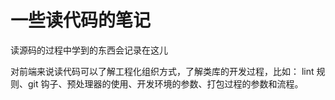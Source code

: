 # 一些读代码的笔记

读源码的过程中学到的东西会记录在这儿

对前端来说读代码可以了解工程化组织方式，了解类库的开发过程，比如： lint 规则、git 钩子、预处理器的使用、开发环境的参数、打包过程的参数和流程。
